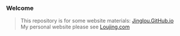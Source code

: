 ### Welcome

>This repository is for some website materials: [Jinglou.GitHub.io](http://jinglou.github.io "Jinglou.GitHub.io")   
>My personal website please see [Loujing.com](http://www.loujing.com "Loujing.com")



